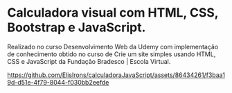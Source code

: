 # Calculadora visual com HTML, CSS, Bootstrap e JavaScript.


Realizado no curso Desenvolvimento Web da Udemy com implementação de conhecimento obtido no curso de Crie um site simples usando HTML, CSS e JavaScript da Fundação Bradesco | Escola Virtual.




https://github.com/ElisIrons/calculadoraJavaScript/assets/86434261/f3baa19d-d51e-4f79-8044-f030bb2eefde








